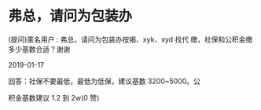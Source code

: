 # 弗总，请问为包装办

(提问)匿名用户 : 弗总，请问为包装办按揭、xyk、xyd 找代 缴，社保和公积金缴多少基数合适？谢谢

2019-01-17

回答：社保不要最低，最低为低保，建议基数 3200~5000。公

积金基数建议 1.2 到 2w(0 赞)